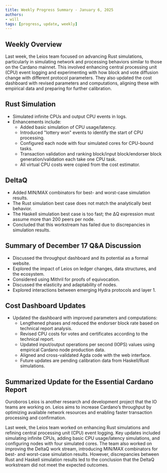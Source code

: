 ```yaml
---
title: Weekly Progress Summary - January 6, 2025
authors:
- will
tags: [progress, update, weekly]
---
```


## Weekly Overview

Last week, the Leios team focused on advancing Rust simulations, particularly in
simulating network and processing behaviors similar to those on the Cardano
mainnet. This involved enhancing central processing unit (CPU) event logging and
experimenting with how block and vote diffusion change with different protocol
parameters. They also updated the cost dashboard with revised parameters and
computations, aligning these with empirical data and preparing for further
calibration.

## Rust Simulation

- Simulated infinite CPUs and output CPU events in logs.
- Enhancements include:
  - Added basic simulation of CPU usage/latency.
  - Introduced "lottery won" events to identify the start of CPU processing.
  - Configured each node with four simulated cores for CPU-bound tasks.
  - Transaction validation and ranking block/input block/endorser block
    generation/validation each take one CPU task.
  - All virtual CPU costs were copied from the cost estimator.

## DeltaQ

- Added MIN/MAX combinators for best- and worst-case simulation results.
- The Rust simulation best case does not match the analytically best behavior.
- The Haskell simulation best case is too fast; the ΔQ expression must assume
  more than 200 peers per node.
- Concluded that this workstream has failed due to discrepancies in simulation
  results.

## Summary of December 17 Q&A Discussion

- Discussed the throughput dashboard and its potential as a formal website.
- Explored the impact of Leios on ledger changes, data structures, and the
  ecosystem.
- Considered using Mithril for proofs of equivocation.
- Discussed the elasticity and adaptability of nodes.
- Explored interactions between emerging Hydra protocols and layer 1.

## Cost Dashboard Updates

- Updated the dashboard with improved parameters and computations:
  - Lengthened phases and reduced the endorser block rate based on technical
    report analysis.
  - Revised CPU costs for votes and certificates according to the technical
    report.
  - Updated input/output operations per second (IOPS) values using empirical
    Cardano node production data.
  - Aligned and cross-validated Agda code with the web interface.
  - Future updates are pending calibration data from Haskell/Rust simulations.

## Summarized Update for the Essential Cardano Report

Ouroboros Leios is another research and development project that the IO teams
are working on. Leios aims to increase Cardano’s throughput by optimizing
available network resources and enabling faster transaction processing and
confirmation.

Last week, the Leios team worked on enhancing Rust simulations and refining
central processing unit (CPU) event logging. Key updates included simulating
infinite CPUs, adding basic CPU usage/latency simulations, and configuring nodes
with four simulated cores. The team also worked on improving the DeltaQ work
stream, introducing MIN/MAX combinators for best- and worst-case simulation
results. However, discrepancies between Rust and Haskell simulation results led
to the conclusion that the DeltaQ workstream did not meet the expected outcomes.
